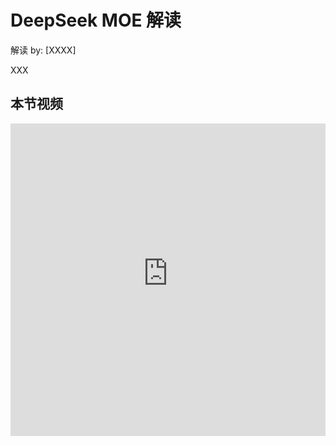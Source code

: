 <!--Copyright © ZOMI 适用于[License](https://github.com/chenzomi12/AIInfra)版权许可-->

# DeepSeek MOE 解读

解读 by: [XXXX]

XXX

## 本节视频

<html>
<iframe src="https://&as_wide=1&high_quality=1&danmaku=0&t=30&autoplay=0" width="100%" height="500" scrolling="no" border="0" frameborder="no" framespacing="0" allowfullscreen="true"> </iframe>
</html>
